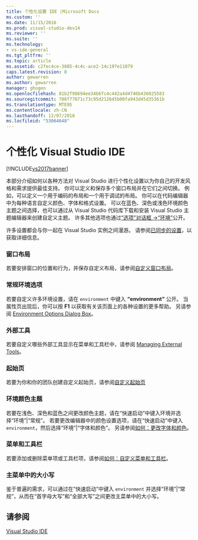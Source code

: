 ```yaml
---
title: 个性化设置 IDE |Microsoft Docs
ms.custom: ''
ms.date: 11/15/2016
ms.prod: visual-studio-dev14
ms.reviewer: ''
ms.suite: ''
ms.technology:
- vs-ide-general
ms.tgt_pltfrm: ''
ms.topic: article
ms.assetid: c2fec4ce-3885-4c4c-ace2-14c197e11079
caps.latest.revision: 8
author: gewarren
ms.author: gewarren
manager: ghogen
ms.openlocfilehash: 81b2f98694ee34b6fc4c442a4d4746b436025583
ms.sourcegitcommit: 708f77071c73c95d212645b00fa943d45d35361b
ms.translationtype: MTE95
ms.contentlocale: zh-CN
ms.lasthandoff: 12/07/2018
ms.locfileid: "53064648"
---
```

# <a name="personalizing-the-visual-studio-ide"></a>个性化 Visual Studio IDE
[!INCLUDE[vs2017banner](../includes/vs2017banner.md)]

本部分介绍如何以各种方法对 Visual Studio 进行个性化设置以为你自己的开发风格和需求提供最佳支持。 你可以定义和保存多个窗口布局并在它们之间切换。 例如，可以定义一个用于编码的布局和一个用于调试的布局。 你可以在代码编辑器中为每种语言自定义颜色、字体和格式设置。 可以在蓝色、深色或浅色环境颜色主题之间选择，也可以通过从 Visual Studio 代码库下载和安装 Visual Studio 主题编辑器来创建自定义主题。 许多其他选项也通过[“选项”对话框 ->“环境”](../ide/reference/environment-options-dialog-box.md)公开。

 许多设置都会与你一起在 Visual Studio 实例之间漫游。 请参阅[已同步的设置](../ide/synchronized-settings-in-visual-studio.md)，以获取详细信息。

### <a name="window-layouts"></a>窗口布局
 若要安排窗口的位置和行为，并保存自定义布局，请参阅[自定义窗口布局](../ide/customizing-window-layouts-in-visual-studio.md)。

### <a name="general-environment-options"></a>常规环境选项
 若要自定义许多环境设置，请在 `environment` 中键入 **“environment”** 公开。 当属性页出现后，你可以按  **F1** 以获取有关该页面上的各种设置的更多帮助。 另请参阅 [Environment Options Dialog Box](../ide/reference/environment-options-dialog-box.md)。

### <a name="external-tools"></a>外部工具
 若要自定义哪些外部工具显示在菜单和工具栏中，请参阅 [Managing External Tools](../ide/managing-external-tools.md)。

### <a name="start-page"></a>起始页
 若要为你和你的团队创建自定义起始页，请参阅[自定义起始页](../ide/customizing-the-start-page-for-visual-studio.md)

### <a name="environment-color-themes"></a>环境颜色主题
 若要在浅色、深色和蓝色之间更改颜色主题，请在“快速启动”中键入环境并选择“环境”&#124;“常规”。 若要更改编辑器中的颜色设置选项，请在“快速启动”中键入 `environment`，然后选择“环境”&#124;“字体和颜色”。 另请参阅[如何：更改字体和颜色](../ide/how-to-change-fonts-and-colors-in-visual-studio.md)。

### <a name="menus-and-toolbars"></a>菜单和工具栏
 若要添加或删除菜单项或工具栏项，请参阅[如何：自定义菜单和工具栏](../ide/how-to-customize-menus-and-toolbars-in-visual-studio.md)。

### <a name="main-menu-casing"></a>主菜单中的大小写
 鉴于普遍的需求，可以通过在“快速启动”中键入 `environment` 并选择“环境”&#124;“常规”，从而在“首字母大写”和“全部大写”之间更改主菜单中的大小写。

## <a name="see-also"></a>请参阅
 [Visual Studio IDE](../ide/visual-studio-ide.md)
